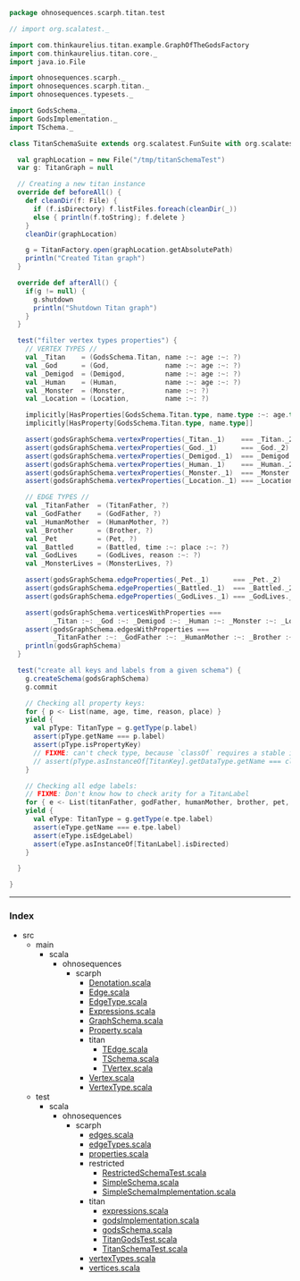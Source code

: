 
```scala
package ohnosequences.scarph.titan.test

// import org.scalatest._

import com.thinkaurelius.titan.example.GraphOfTheGodsFactory
import com.thinkaurelius.titan.core._
import java.io.File

import ohnosequences.scarph._
import ohnosequences.scarph.titan._
import ohnosequences.typesets._

import GodsSchema._
import GodsImplementation._
import TSchema._

class TitanSchemaSuite extends org.scalatest.FunSuite with org.scalatest.BeforeAndAfterAll {

  val graphLocation = new File("/tmp/titanSchemaTest")
  var g: TitanGraph = null

  // Creating a new titan instance
  override def beforeAll() {
    def cleanDir(f: File) {
      if (f.isDirectory) f.listFiles.foreach(cleanDir(_))
      else { println(f.toString); f.delete }
    }
    cleanDir(graphLocation)

    g = TitanFactory.open(graphLocation.getAbsolutePath)
    println("Created Titan graph")
  }

  override def afterAll() {
    if(g != null) {
      g.shutdown
      println("Shutdown Titan graph")
    }
  }

  test("filter vertex types properties") {
    // VERTEX TYPES //
    val _Titan    = (GodsSchema.Titan, name :~: age :~: ?)
    val _God      = (God,              name :~: age :~: ?)
    val _Demigod  = (Demigod,          name :~: age :~: ?)
    val _Human    = (Human,            name :~: age :~: ?)
    val _Monster  = (Monster,          name :~: ?)
    val _Location = (Location,         name :~: ?)

    implicitly[HasProperties[GodsSchema.Titan.type, name.type :~: age.type :~: ?]]
    implicitly[HasProperty[GodsSchema.Titan.type, name.type]]

    assert(godsGraphSchema.vertexProperties(_Titan._1)    === _Titan._2)
    assert(godsGraphSchema.vertexProperties(_God._1)      === _God._2)
    assert(godsGraphSchema.vertexProperties(_Demigod._1)  === _Demigod._2)
    assert(godsGraphSchema.vertexProperties(_Human._1)    === _Human._2)
    assert(godsGraphSchema.vertexProperties(_Monster._1)  === _Monster._2)
    assert(godsGraphSchema.vertexProperties(_Location._1) === _Location._2)

    // EDGE TYPES //
    val _TitanFather  = (TitanFather, ?)
    val _GodFather    = (GodFather, ?)
    val _HumanMother  = (HumanMother, ?)
    val _Brother      = (Brother, ?)
    val _Pet          = (Pet, ?)
    val _Battled      = (Battled, time :~: place :~: ?)
    val _GodLives     = (GodLives, reason :~: ?)
    val _MonsterLives = (MonsterLives, ?)

    assert(godsGraphSchema.edgeProperties(_Pet._1)      === _Pet._2)
    assert(godsGraphSchema.edgeProperties(_Battled._1)  === _Battled._2)
    assert(godsGraphSchema.edgeProperties(_GodLives._1) === _GodLives._2)

    assert(godsGraphSchema.verticesWithProperties === 
           _Titan :~: _God :~: _Demigod :~: _Human :~: _Monster :~: _Location :~: ?)
    assert(godsGraphSchema.edgesWithProperties === 
           _TitanFather :~: _GodFather :~: _HumanMother :~: _Brother :~: _Pet :~: _Battled :~: _GodLives :~: _MonsterLives :~: ?)
    println(godsGraphSchema)
  }

  test("create all keys and labels from a given schema") {
    g.createSchema(godsGraphSchema)
    g.commit

    // Checking all property keys:
    for { p <- List(name, age, time, reason, place) }
    yield {
      val pType: TitanType = g.getType(p.label)
      assert(pType.getName === p.label)
      assert(pType.isPropertyKey)
      // FIXME: can't check type, because `classOf` requires a stable identifier
      // assert(pType.asInstanceOf[TitanKey].getDataType.getName === classOf[p.Raw].getName)
    }

    // Checking all edge labels:
    // FIXME: Don't know how to check arity for a TitanLabel
    for { e <- List(titanFather, godFather, humanMother, brother, pet, battled, godLives, monsterLives) }
    yield {
      val eType: TitanType = g.getType(e.tpe.label)
      assert(eType.getName === e.tpe.label)
      assert(eType.isEdgeLabel)
      assert(eType.asInstanceOf[TitanLabel].isDirected)
    }

  }

}

```


------

### Index

+ src
  + main
    + scala
      + ohnosequences
        + scarph
          + [Denotation.scala][main/scala/ohnosequences/scarph/Denotation.scala]
          + [Edge.scala][main/scala/ohnosequences/scarph/Edge.scala]
          + [EdgeType.scala][main/scala/ohnosequences/scarph/EdgeType.scala]
          + [Expressions.scala][main/scala/ohnosequences/scarph/Expressions.scala]
          + [GraphSchema.scala][main/scala/ohnosequences/scarph/GraphSchema.scala]
          + [Property.scala][main/scala/ohnosequences/scarph/Property.scala]
          + titan
            + [TEdge.scala][main/scala/ohnosequences/scarph/titan/TEdge.scala]
            + [TSchema.scala][main/scala/ohnosequences/scarph/titan/TSchema.scala]
            + [TVertex.scala][main/scala/ohnosequences/scarph/titan/TVertex.scala]
          + [Vertex.scala][main/scala/ohnosequences/scarph/Vertex.scala]
          + [VertexType.scala][main/scala/ohnosequences/scarph/VertexType.scala]
  + test
    + scala
      + ohnosequences
        + scarph
          + [edges.scala][test/scala/ohnosequences/scarph/edges.scala]
          + [edgeTypes.scala][test/scala/ohnosequences/scarph/edgeTypes.scala]
          + [properties.scala][test/scala/ohnosequences/scarph/properties.scala]
          + restricted
            + [RestrictedSchemaTest.scala][test/scala/ohnosequences/scarph/restricted/RestrictedSchemaTest.scala]
            + [SimpleSchema.scala][test/scala/ohnosequences/scarph/restricted/SimpleSchema.scala]
            + [SimpleSchemaImplementation.scala][test/scala/ohnosequences/scarph/restricted/SimpleSchemaImplementation.scala]
          + titan
            + [expressions.scala][test/scala/ohnosequences/scarph/titan/expressions.scala]
            + [godsImplementation.scala][test/scala/ohnosequences/scarph/titan/godsImplementation.scala]
            + [godsSchema.scala][test/scala/ohnosequences/scarph/titan/godsSchema.scala]
            + [TitanGodsTest.scala][test/scala/ohnosequences/scarph/titan/TitanGodsTest.scala]
            + [TitanSchemaTest.scala][test/scala/ohnosequences/scarph/titan/TitanSchemaTest.scala]
          + [vertexTypes.scala][test/scala/ohnosequences/scarph/vertexTypes.scala]
          + [vertices.scala][test/scala/ohnosequences/scarph/vertices.scala]

[main/scala/ohnosequences/scarph/Denotation.scala]: ../../../../../main/scala/ohnosequences/scarph/Denotation.scala.md
[main/scala/ohnosequences/scarph/Edge.scala]: ../../../../../main/scala/ohnosequences/scarph/Edge.scala.md
[main/scala/ohnosequences/scarph/EdgeType.scala]: ../../../../../main/scala/ohnosequences/scarph/EdgeType.scala.md
[main/scala/ohnosequences/scarph/Expressions.scala]: ../../../../../main/scala/ohnosequences/scarph/Expressions.scala.md
[main/scala/ohnosequences/scarph/GraphSchema.scala]: ../../../../../main/scala/ohnosequences/scarph/GraphSchema.scala.md
[main/scala/ohnosequences/scarph/Property.scala]: ../../../../../main/scala/ohnosequences/scarph/Property.scala.md
[main/scala/ohnosequences/scarph/titan/TEdge.scala]: ../../../../../main/scala/ohnosequences/scarph/titan/TEdge.scala.md
[main/scala/ohnosequences/scarph/titan/TSchema.scala]: ../../../../../main/scala/ohnosequences/scarph/titan/TSchema.scala.md
[main/scala/ohnosequences/scarph/titan/TVertex.scala]: ../../../../../main/scala/ohnosequences/scarph/titan/TVertex.scala.md
[main/scala/ohnosequences/scarph/Vertex.scala]: ../../../../../main/scala/ohnosequences/scarph/Vertex.scala.md
[main/scala/ohnosequences/scarph/VertexType.scala]: ../../../../../main/scala/ohnosequences/scarph/VertexType.scala.md
[test/scala/ohnosequences/scarph/edges.scala]: ../edges.scala.md
[test/scala/ohnosequences/scarph/edgeTypes.scala]: ../edgeTypes.scala.md
[test/scala/ohnosequences/scarph/properties.scala]: ../properties.scala.md
[test/scala/ohnosequences/scarph/restricted/RestrictedSchemaTest.scala]: ../restricted/RestrictedSchemaTest.scala.md
[test/scala/ohnosequences/scarph/restricted/SimpleSchema.scala]: ../restricted/SimpleSchema.scala.md
[test/scala/ohnosequences/scarph/restricted/SimpleSchemaImplementation.scala]: ../restricted/SimpleSchemaImplementation.scala.md
[test/scala/ohnosequences/scarph/titan/expressions.scala]: expressions.scala.md
[test/scala/ohnosequences/scarph/titan/godsImplementation.scala]: godsImplementation.scala.md
[test/scala/ohnosequences/scarph/titan/godsSchema.scala]: godsSchema.scala.md
[test/scala/ohnosequences/scarph/titan/TitanGodsTest.scala]: TitanGodsTest.scala.md
[test/scala/ohnosequences/scarph/titan/TitanSchemaTest.scala]: TitanSchemaTest.scala.md
[test/scala/ohnosequences/scarph/vertexTypes.scala]: ../vertexTypes.scala.md
[test/scala/ohnosequences/scarph/vertices.scala]: ../vertices.scala.md